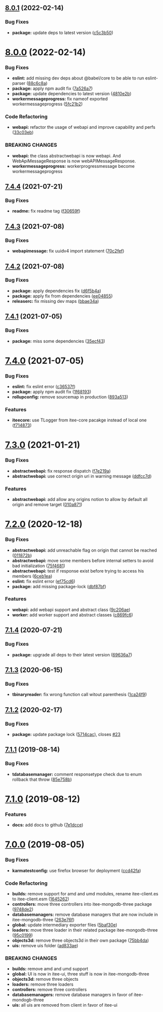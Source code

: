 ## [8.0.1](https://github.com/Itee/itee-client/compare/v8.0.0...v8.0.1) (2022-02-14)


### Bug Fixes

* **package:** update deps to latest version ([c5c3b50](https://github.com/Itee/itee-client/commit/c5c3b5035f896b89212e29db5ada9315da739f37))

# [8.0.0](https://github.com/Itee/itee-client/compare/v7.4.4...v8.0.0) (2022-02-14)


### Bug Fixes

* **eslint:** add missing dev deps about @babel/core to be able to run eslint-parser ([88c6c8a](https://github.com/Itee/itee-client/commit/88c6c8ac75e606e578db968af40ebce33c65e10c))
* **package:** apply npm audit fix ([7a526a7](https://github.com/Itee/itee-client/commit/7a526a77ec10b0090e6b8af6779b5b657d6b016e))
* **package:** update dependencies to latest version ([4810e2b](https://github.com/Itee/itee-client/commit/4810e2b4be6ead4dffe965e2028f578f9348656a))
* **workermessageprogress:** fix nameof exported workermessageprogress ([5fc21b2](https://github.com/Itee/itee-client/commit/5fc21b269f65c93540da9b0378d35a0f121d2032))


### Code Refactoring

* **webapi:** refactor the usage of webapi and improve capability and perfs ([33c03eb](https://github.com/Itee/itee-client/commit/33c03eb2b9ac3166b044722787d9a3690c2a8649))


### BREAKING CHANGES

* **webapi:** the class abstractwebapi is now webapi. And WebApiMessageResponse is now
webAPIMessageResponse.
* **workermessageprogress:** workerprogressmessage become workermessageprogress

## [7.4.4](https://github.com/Itee/itee-client/compare/v7.4.3...v7.4.4) (2021-07-21)


### Bug Fixes

* **readme:** fix readme tag ([f30659f](https://github.com/Itee/itee-client/commit/f30659fdf12022dd1fb0965d4bd04ce059612659))

## [7.4.3](https://github.com/Itee/itee-client/compare/v7.4.2...v7.4.3) (2021-07-08)


### Bug Fixes

* **webapimessage:** fix uuidv4 import statement ([70c2fef](https://github.com/Itee/itee-client/commit/70c2fefd8a9785a9bff0cda5c9afb8d32d1685b7))

## [7.4.2](https://github.com/Itee/itee-client/compare/v7.4.1...v7.4.2) (2021-07-08)


### Bug Fixes

* **package:** apply dependencies fix ([d6f5b4a](https://github.com/Itee/itee-client/commit/d6f5b4a756a85daa817c503a6ee8721df3e02b1a))
* **package:** apply fix from dependencies ([ee04855](https://github.com/Itee/itee-client/commit/ee04855c4bc69f02afc26c9bb775940b374f0e8e))
* **releaserc:** fix missing dev maps ([bbae34a](https://github.com/Itee/itee-client/commit/bbae34abc3f67b312458e897de7d9813a43c4301))

## [7.4.1](https://github.com/Itee/itee-client/compare/v7.4.0...v7.4.1) (2021-07-05)


### Bug Fixes

* **package:** miss some dependencies ([35ecf43](https://github.com/Itee/itee-client/commit/35ecf434530984f482e265d3945ab8f51ded4ba1))

# [7.4.0](https://github.com/Itee/itee-client/compare/v7.3.0...v7.4.0) (2021-07-05)


### Bug Fixes

* **eslint:** fix eslint error ([c36537f](https://github.com/Itee/itee-client/commit/c36537f9c43aade0e830af39a0787b81ce7621e4))
* **package:** apply npm audit fix ([1f68193](https://github.com/Itee/itee-client/commit/1f68193d603a66882f0acb028ae39a22f3d04de8))
* **rollupconfig:** remove sourcemap in production ([893a513](https://github.com/Itee/itee-client/commit/893a513cd414ebf42fe116db7fc4fcdbc29d0293))


### Features

* **iteecore:** use TLogger from itee-core pacakge instead of local one ([f714873](https://github.com/Itee/itee-client/commit/f7148732f77f77b8984ebae4aabb1c59fe64ee19))

# [7.3.0](https://github.com/Itee/itee-client/compare/v7.2.0...v7.3.0) (2021-01-21)


### Bug Fixes

* **abstractwebapi:** fix response dispatch ([f7e219a](https://github.com/Itee/itee-client/commit/f7e219a0be396e4c2dc1551f4dd65986aeddebde))
* **abstractwebapi:** use correct origin uri in warning message ([ddfcc7d](https://github.com/Itee/itee-client/commit/ddfcc7d10ca0eec9a1d352cc3d82e523b8630485))


### Features

* **abstractwebapi:** add allow any origins notion to allow by default all origin and remove target ([010a871](https://github.com/Itee/itee-client/commit/010a871b15079c02d642cc50bfcbfa02ab45052f))

# [7.2.0](https://github.com/Itee/itee-client/compare/v7.1.4...v7.2.0) (2020-12-18)


### Bug Fixes

* **abstractwebapi:** add unreachable flag on origin that cannot be reached ([011872b](https://github.com/Itee/itee-client/commit/011872beec8647e626c22b1829fa694e31882453))
* **abstractwebapi:** move some members before internal setters to avoid bad initialization ([75f4681](https://github.com/Itee/itee-client/commit/75f468171f2c56578e9caa51c51865dfe9892be5))
* **abstractwebapi:** test if response exist before trying to access his members ([6ceb1ea](https://github.com/Itee/itee-client/commit/6ceb1ea809ef6b2444fd0d4fd321de1cfefb979d))
* **eslint:** fix eslint error ([ef75cd6](https://github.com/Itee/itee-client/commit/ef75cd685ba157e85c9cdf94614c27684b28ce95))
* **package:** add missing package-lock ([dbf87bf](https://github.com/Itee/itee-client/commit/dbf87bf088b33b53a26050cafe546911654e86e7))


### Features

* **webapi:** add webapi support and abstract class ([9c206ae](https://github.com/Itee/itee-client/commit/9c206aefbd028948d5ec15243fbdf8bff78702a2))
* **worker:** add worker support and abstract classes ([c869fc6](https://github.com/Itee/itee-client/commit/c869fc67966b45fbb1299936e503f88a77465691))

## [7.1.4](https://github.com/Itee/itee-client/compare/v7.1.3...v7.1.4) (2020-07-21)


### Bug Fixes

* **package:** upgrade all deps to their latest version ([69636a7](https://github.com/Itee/itee-client/commit/69636a70ea7523f410fc4cc565a8b846b862ab72))

## [7.1.3](https://github.com/Itee/itee-client/compare/v7.1.2...v7.1.3) (2020-06-15)


### Bug Fixes

* **tbinaryreader:** fix wrong function call witout parenthesis ([1ca24f9](https://github.com/Itee/itee-client/commit/1ca24f9fc1cb25e4057cd3657dda350e955a0b82))

## [7.1.2](https://github.com/Itee/itee-client/compare/v7.1.1...v7.1.2) (2020-02-17)


### Bug Fixes

* **package:** update package lock ([5714cac](https://github.com/Itee/itee-client/commit/5714caca52084c36897d108a84430967bfd41f47)), closes [#23](https://github.com/Itee/itee-client/issues/23)

## [7.1.1](https://github.com/Itee/itee-client/compare/v7.1.0...v7.1.1) (2019-08-14)


### Bug Fixes

* **tdatabasemanager:** comment responsetype check due to enum rollback that throw ([85e758b](https://github.com/Itee/itee-client/commit/85e758b))

# [7.1.0](https://github.com/Itee/itee-client/compare/v7.0.0...v7.1.0) (2019-08-12)


### Features

* **docs:** add docs to github ([7e1dcce](https://github.com/Itee/itee-client/commit/7e1dcce))

# [7.0.0](https://github.com/Itee/itee-client/compare/v6.6.6...v7.0.0) (2019-08-05)


### Bug Fixes

* **karmatestconfig:** use firefox browser for deployment ([ccd42fa](https://github.com/Itee/itee-client/commit/ccd42fa))


### Code Refactoring

* **builds:** remove support for amd and umd modules, rename itee-client.es to itee-client.esm ([1645262](https://github.com/Itee/itee-client/commit/1645262))
* **controllers:** move three controllers into itee-mongodb-three package ([9748de2](https://github.com/Itee/itee-client/commit/9748de2))
* **databasemanagers:** remove database managers that are now include in itee-mongodb-three ([263e76f](https://github.com/Itee/itee-client/commit/263e76f))
* **global:** update intermediary exporter files ([5baf30e](https://github.com/Itee/itee-client/commit/5baf30e))
* **loaders:** move three loader in their related package itee-mongodb-three ([95c0199](https://github.com/Itee/itee-client/commit/95c0199))
* **objects3d:** remove three objects3d in their own package ([75bb4da](https://github.com/Itee/itee-client/commit/75bb4da))
* **uis:** remove uis folder ([ad833ae](https://github.com/Itee/itee-client/commit/ad833ae))


### BREAKING CHANGES

* **builds:** remove amd and umd support
* **global:** UI is now in itee-ui, three stuff is now in itee-mongodb-three
* **objects3d:** remove three objects
* **loaders:** remove three loaders
* **controllers:** remove three controllers
* **databasemanagers:** remove database managers in favor of itee-mondogb-three
* **uis:** all uis are removed from client in favor of itee-ui

